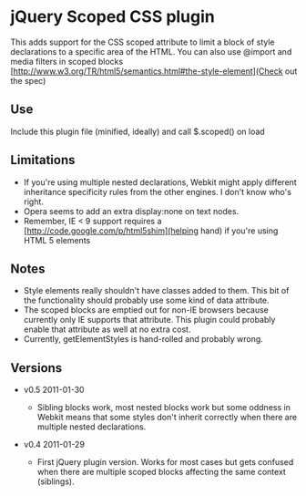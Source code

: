 jQuery Scoped CSS plugin
========================
This adds support for the CSS scoped attribute to limit a block of style declarations
to a specific area of the HTML. You can also use @import and media filters in scoped blocks
[http://www.w3.org/TR/html5/semantics.html#the-style-element](Check out the spec)

Use
---
Include this plugin file (minified, ideally) and call $.scoped() on load

Limitations
-----------
 * If you're using multiple nested declarations, Webkit might apply different inheritance specificity rules from the other engines. I don't know who's right.
 * Opera seems to add an extra display:none on text nodes.
 * Remember, IE < 9 support requires a [http://code.google.com/p/html5shim](helping hand) if you're using HTML 5 elements

Notes
-----
 * Style elements really shouldn't have classes added to them. This bit of the functionality should probably use some kind of data attribute.
 * The scoped blocks are emptied out for non-IE browsers because currently only IE supports that attribute. This plugin could probably enable that attribute as well at no extra cost.
 * Currently, getElementStyles is hand-rolled and probably wrong.

Versions
--------
 * v0.5 2011-01-30
	 * Sibling blocks work, most nested blocks work but some oddness in Webkit means that some styles don't inherit correctly when there are multiple nested declarations.

 * v0.4 2011-01-29
	 * First jQuery plugin version. Works for most cases but gets confused when there are multiple scoped blocks affecting the same context (siblings).
